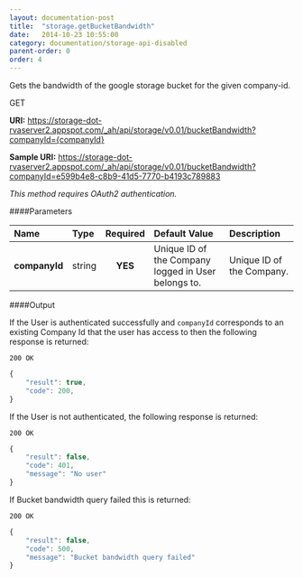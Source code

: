 ```yaml
---
layout: documentation-post
title:  "storage.getBucketBandwidth"
date:   2014-10-23 10:55:00
category: documentation/storage-api-disabled
parent-order: 0
order: 4
---
```


Gets the bandwidth of the google storage bucket for the given company-id.

GET

**URI:** https://storage-dot-rvaserver2.appspot.com/_ah/api/storage/v0.01/bucketBandwidth?companyId={companyId}

**Sample URI:** https://storage-dot-rvaserver2.appspot.com/_ah/api/storage/v0.01/bucketBandwidth?companyId=e599b4e8-c8b9-41d5-7770-b4193c789883

*This method requires OAuth2 authentication.*

####Parameters

| Name    | Type   | Required | Default Value | Description |
|:--------|:-------|:--------:|:--------------|:------------|
| **companyId**  | string |  **YES**  | Unique ID of the Company logged in User belongs to. | Unique ID of the Company. |

####Output

If the User is authenticated successfully and `companyId` corresponds to an existing Company Id that the user has access to then the following response is returned:

```200 OK```

```javascript
{
    "result": true,
    "code": 200,
}

```

If the User is not authenticated, the following response is returned:

```200 OK```

```javascript
{
    "result": false,
    "code": 401,
    "message": "No user"
}
```

If Bucket bandwidth query failed this is returned:

```200 OK```

```javascript
{
    "result": false,
    "code": 500,
    "message": "Bucket bandwidth query failed"
}

```